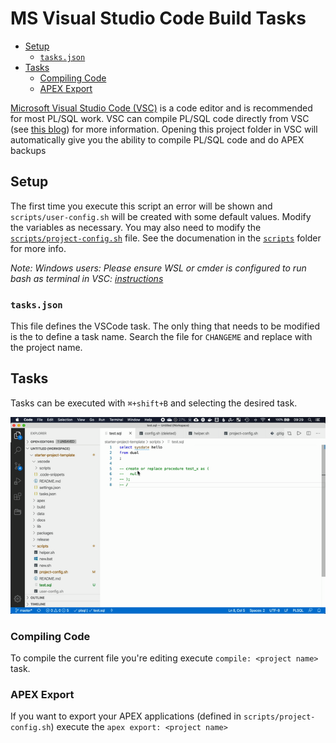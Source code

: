 # MS Visual Studio Code Build Tasks

- [Setup](#setup)
  - [`tasks.json`](#tasksjson)
- [Tasks](#tasks)
  - [Compiling Code](#compiling-code)
  - [APEX Export](#apex-export)

[Microsoft Visual Studio Code (VSC)](https://code.visualstudio.com/) is a code editor and is recommended for most PL/SQL work. VSC can compile PL/SQL code directly from VSC (see [this blog](https://ora-00001.blogspot.ca/2017/03/using-vs-code-for-plsql-development.html)) for more information. Opening this project folder in VSC will automatically give you the ability to compile PL/SQL code and do APEX backups


## Setup

The first time you execute this script an error will be shown and `scripts/user-config.sh` will be created with some default values. Modify the variables as necessary. You may also need to modify the [`scripts/project-config.sh`](scripts/project-config.sh) file. See the documenation in the [`scripts`](scripts) folder for more info.

*Note: Windows users: Please ensure WSL or cmder is configured to run bash as terminal in VSC: [instructions](../README.md#windows-setup)*

### `tasks.json`

This file defines the VSCode task. The only thing that needs to be modified is the to define a task name. Search the file for `CHANGEME` and replace with the project name.

## Tasks

Tasks can be executed with `⌘+shift+B` and selecting the desired task.

![Task Compile Demo](img/task-compile.gif)

### Compiling Code

To compile the current file you're editing execute `compile: <project name>` task.

### APEX Export

If you want to export your APEX applications (defined in `scripts/project-config.sh`) execute the `apex export: <project name>`
